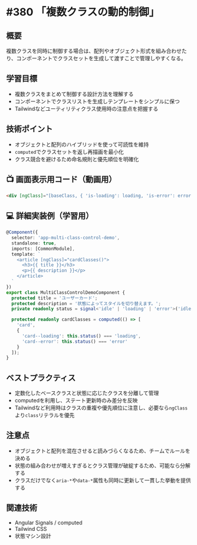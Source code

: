 # #380 「複数クラスの動的制御」

## 概要
複数クラスを同時に制御する場合は、配列やオブジェクト形式を組み合わせたり、コンポーネントでクラスセットを生成して渡すことで管理しやすくなる。

## 学習目標
- 複数クラスをまとめて制御する設計方法を理解する
- コンポーネントでクラスリストを生成しテンプレートをシンプルに保つ
- Tailwindなどユーティリティクラス使用時の注意点を把握する

## 技術ポイント
- オブジェクトと配列のハイブリッドを使って可読性を維持
- `computed`でクラスセットを返し再描画を最小化
- クラス競合を避けるため命名規則と優先順位を明確化

## 📺 画面表示用コード（動画用）
```html
<div [ngClass]="[baseClass, { 'is-loading': loading, 'is-error': error }]">カード</div>
```

## 💻 詳細実装例（学習用）
```typescript
@Component({
  selector: 'app-multi-class-control-demo',
  standalone: true,
  imports: [CommonModule],
  template: `
    <article [ngClass]="cardClasses()">
      <h3>{{ title }}</h3>
      <p>{{ description }}</p>
    </article>
  `
})
export class MultiClassControlDemoComponent {
  protected title = 'ユーザーカード';
  protected description = '状態によってスタイルを切り替えます。';
  private readonly status = signal<'idle' | 'loading' | 'error'>('idle');

  protected readonly cardClasses = computed(() => [
    'card',
    {
      'card--loading': this.status() === 'loading',
      'card--error': this.status() === 'error'
    }
  ]);
}
```

## ベストプラクティス
- 定数化したベースクラスと状態に応じたクラスを分離して管理
- computedを利用し、ステート更新時のみ差分を反映
- Tailwindなど利用時はクラスの重複や優先順位に注意し、必要なら`ngClass`より`class`リテラルを優先

## 注意点
- オブジェクトと配列を混在させると読みづらくなるため、チームでルールを決める
- 状態の組み合わせが増えすぎるとクラス管理が破綻するため、可能なら分解する
- クラスだけでなく`aria-*`や`data-*`属性も同時に更新して一貫した挙動を提供する

## 関連技術
- Angular Signals / computed
- Tailwind CSS
- 状態マシン設計
